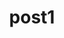 ---
title: post1
content_blocks:
  - _bookshop_name: sections/header
    content:
      links:
        - name: Home
          url: /
        - name: Blog
          url: /blog
        - name: Contact
          url: /contact
  - _bookshop_name: sections/footer
    content:
      name: 'Tom Richardson'
      links:
        - name: Home
          url: /
        - name: Blog
          url: /blog
        - name: Contact
          url: /contact
      socials:
        - url: 'www.facebook.com'
          image: '/images/icons8-facebook-circled-48.png'
        - url: 'www.googlemaps.com'
          image: '/images/icons8-google-maps-old-48.png'
        - url: 'www.instagram.com'
          image: '/images/icons8-instagram-48.png'
---